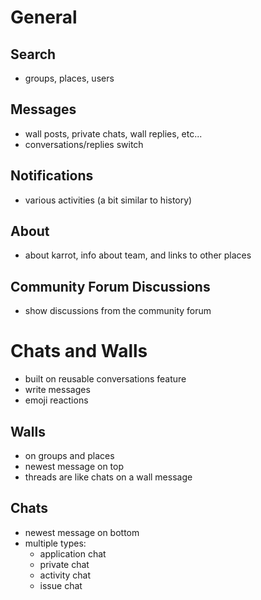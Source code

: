# General

## Search

- groups, places, users

## Messages

- wall posts, private chats, wall replies, etc...
- conversations/replies switch

## Notifications

- various activities (a bit similar to history)

## About

- about karrot, info about team, and links to other places

## Community Forum Discussions

- show discussions from the community forum

# Chats and Walls

- built on reusable conversations feature
- write messages
- emoji reactions

## Walls

- on groups and places
- newest message on top
- threads are like chats on a wall message

## Chats

- newest message on bottom
- multiple types:
    - application chat
    - private chat
    - activity chat
    - issue chat
